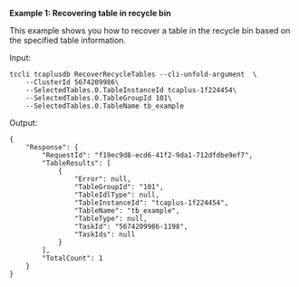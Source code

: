 **Example 1: Recovering table in recycle bin**

This example shows you how to recover a table in the recycle bin based on the specified table information.

Input: 

```
tccli tcaplusdb RecoverRecycleTables --cli-unfold-argument  \
    --ClusterId 5674209986\
    --SelectedTables.0.TableInstanceId tcaplus-1f224454\
    --SelectedTables.0.TableGroupId 101\
    --SelectedTables.0.TableName tb_example
```

Output: 
```
{
    "Response": {
        "RequestId": "f19ec9d8-ecd6-41f2-9da1-712dfdbe9ef7",
        "TableResults": [
            {
                "Error": null,
                "TableGroupId": "101",
                "TableIdlType": null,
                "TableInstanceId": "tcaplus-1f224454",
                "TableName": "tb_example",
                "TableType": null,
                "TaskId": "5674209986-1198",
                "TaskIds": null
            }
        ],
        "TotalCount": 1
    }
}
```

